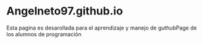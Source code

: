 # Angelneto97.github.io

Esta pagina es desarollada para el aprendizaje y manejo de guthubPage de los alumnos de programación
